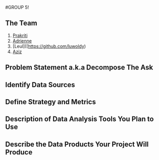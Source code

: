 #GROUP 5!
## The Team
1. [Prakriti](https://github.com/prakriti01)
2. [Adrienne](https://github.com/AdrienneLewis)
3. [Leul]((https://github.com/luwoldy)
4. [Aziz](https://github.com/AzizIsa)

## Problem Statement a.k.a Decompose The Ask



## Identify Data Sources



## Define Strategy and Metrics



## Description of Data Analysis Tools You Plan to Use



## Describe the Data Products Your Project Will Produce





